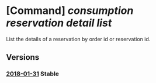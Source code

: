 # [Command] _consumption reservation detail list_

List the details of a reservation by order id or reservation id.

## Versions

### [2018-01-31](/Resources/mgmt-plane/L3Byb3ZpZGVycy9taWNyb3NvZnQuY2FwYWNpdHkvcmVzZXJ2YXRpb25vcmRlcnMve30vcHJvdmlkZXJzL21pY3Jvc29mdC5jb25zdW1wdGlvbi9yZXNlcnZhdGlvbmRldGFpbHM=/2018-01-31.xml) **Stable**

<!-- mgmt-plane /providers/microsoft.capacity/reservationorders/{}/providers/microsoft.consumption/reservationdetails 2018-01-31 -->
<!-- mgmt-plane /providers/microsoft.capacity/reservationorders/{}/reservations/{}/providers/microsoft.consumption/reservationdetails 2018-01-31 -->
